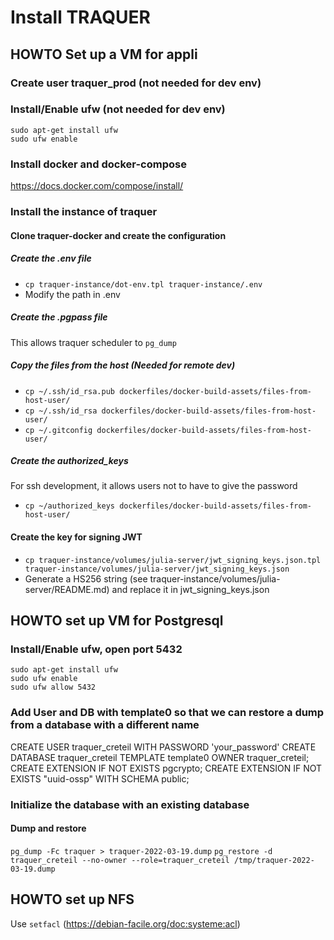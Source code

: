 # Install TRAQUER

## HOWTO Set up a VM for appli

### Create user traquer_prod (not needed for dev env)

### Install/Enable ufw (not needed for dev env)
```
sudo apt-get install ufw
sudo ufw enable
```

### Install docker and docker-compose

https://docs.docker.com/compose/install/

### Install the instance of traquer

#### Clone traquer-docker and create the configuration

##### Create the .env file

  * `cp traquer-instance/dot-env.tpl traquer-instance/.env`
  * Modify the path in .env

##### Create the .pgpass file
This allows traquer scheduler to `pg_dump`


##### Copy the files from the host (Needed for remote dev)
  * `cp ~/.ssh/id_rsa.pub dockerfiles/docker-build-assets/files-from-host-user/`
  * `cp ~/.ssh/id_rsa dockerfiles/docker-build-assets/files-from-host-user/`
  * `cp ~/.gitconfig dockerfiles/docker-build-assets/files-from-host-user/`

##### Create the authorized_keys
For ssh development, it allows users not to have to give the password
* `cp ~/authorized_keys dockerfiles/docker-build-assets/files-from-host-user/`


#### Create the key for signing JWT

  * `cp traquer-instance/volumes/julia-server/jwt_signing_keys.json.tpl traquer-instance/volumes/julia-server/jwt_signing_keys.json`
  * Generate a HS256 string (see traquer-instance/volumes/julia-server/README.md) and replace it in jwt_signing_keys.json


## HOWTO set up VM for Postgresql

### Install/Enable ufw, open port 5432
```
sudo apt-get install ufw
sudo ufw enable
sudo ufw allow 5432
```

### Add User and DB with template0 so that we can restore a dump from a database with a different name
CREATE USER traquer_creteil WITH PASSWORD 'your_password'
CREATE DATABASE traquer_creteil TEMPLATE template0 OWNER traquer_creteil;
CREATE EXTENSION IF NOT EXISTS pgcrypto;
CREATE EXTENSION IF NOT EXISTS "uuid-ossp" WITH SCHEMA public;

### Initialize the database with an existing database

#### Dump and restore

`pg_dump -Fc traquer > traquer-2022-03-19.dump`
`pg_restore -d traquer_creteil --no-owner --role=traquer_creteil /tmp/traquer-2022-03-19.dump`

## HOWTO set up NFS
Use `setfacl`
(https://debian-facile.org/doc:systeme:acl)

